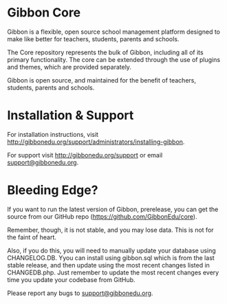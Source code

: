 Gibbon Core
===========
Gibbon is a flexible, open source school management platform designed to make like better for teachers, students, parents and schools.

The Core repository represents the bulk of Gibbon, including all of its primary functionality. The core can be extended through the use of plugins and themes, which are provided separately.

Gibbon is open source, and maintained for the benefit of teachers, students, parents and schools.


Installation & Support
======================
For installation instructions, visit http://gibbonedu.org/support/administrators/installing-gibbon.

For support visit http://gibbonedu.org/support or email support@gibbonedu.org.


Bleeding Edge?
==============
If you want to run the latest version of Gibbon, prerelease, you can get the source from our GitHub repo (https://github.com/GibbonEdu/core).

Remember, though, it is not stable, and you may lose data. This is not for the faint of heart.

Also, if you do this, you will need to manually update your database using CHANGELOG.DB. Yyou can install using gibbon.sql which is from the last stable release, and then update using the most recent changes listed in CHANGEDB.php. Just remember to update the most recent changes every time you update your codebase from GitHub.

Please report any bugs to support@gibbonedu.org.